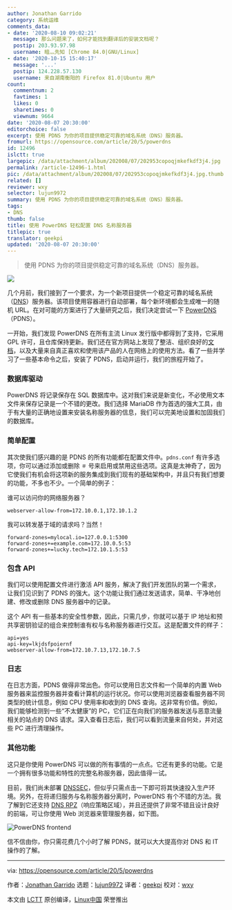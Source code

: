 ```yaml
---
author: Jonathan Garrido
category: 系统运维
comments_data:
- date: '2020-08-10 09:02:21'
  message: 那么问题来了，如何才能找到翻译后的安装文档呢？
  postip: 203.93.97.98
  username: 暗灬先知 [Chrome 84.0|GNU/Linux]
- date: '2020-10-15 15:40:17'
  message: '...'
  postip: 124.228.57.130
  username: 来自湖南衡阳的 Firefox 81.0|Ubuntu 用户
count:
  commentnum: 2
  favtimes: 1
  likes: 0
  sharetimes: 0
  viewnum: 9664
date: '2020-08-07 20:30:00'
editorchoice: false
excerpt: 使用 PDNS 为你的项目提供稳定可靠的域名系统（DNS）服务器。
fromurl: https://opensource.com/article/20/5/powerdns
id: 12496
islctt: true
largepic: /data/attachment/album/202008/07/202953copoqjmkefkdf3j4.jpg
permalink: /article-12496-1.html
pic: /data/attachment/album/202008/07/202953copoqjmkefkdf3j4.jpg.thumb.jpg
related: []
reviewer: wxy
selector: lujun9972
summary: 使用 PDNS 为你的项目提供稳定可靠的域名系统（DNS）服务器。
tags:
- DNS
thumb: false
title: 使用 PowerDNS 轻松配置 DNS 名称服务器
titlepic: true
translator: geekpi
updated: '2020-08-07 20:30:00'
---
```



> 
> 使用 PDNS 为你的项目提供稳定可靠的域名系统（DNS）服务器。
> 
> 
> 


![](/data/attachment/album/202008/07/202953copoqjmkefkdf3j4.jpg)


几个月前，我们接到了一个要求，为一个新项目提供一个稳定可靠的域名系统（[DNS](https://en.wikipedia.org/wiki/Domain_Name_System)）服务器。该项目使用容器进行自动部署，每个新环境都会生成唯一的随机 URL。在对可能的方案进行了大量研究之后，我们决定尝试一下 [PowerDNS](https://www.powerdns.com/opensource.html)（PDNS）。


一开始，我们发现 PowerDNS 在所有主流 Linux 发行版中都得到了支持，它采用 GPL 许可，且仓库保持更新。我们还在官方网站上发现了整洁、组织良好的[文档](https://doc.powerdns.com/)，以及大量来自真正喜欢和使用该产品的人在网络上的使用方法。看了一些并学习了一些基本命令之后，安装了 PDNS，启动并运行，我们的旅程开始了。


### 数据库驱动


PowerDNS 将记录保存在 SQL 数据库中。这对我们来说是新变化，不必使用文本文件来保存记录是一个不错的更改。我们选择 MariaDB 作为首选的强大工具，由于有大量的正确地设置来安装名称服务器的信息，我们可以完美地设置和加固我们的数据库。


### 简单配置


其次使我们感兴趣的是 PDNS 的所有功能都在配置文件中。`pdns.conf` 有许多选项，你可以通过添加或删除 `＃` 号来启用或禁用这些选项。这真是太神奇了，因为它使我们有机会将这项新的服务集成到我们现有的基础架构中，并且只有我们想要的功能，不多也不少。一个简单的例子：


谁可以访问你的网络服务器？



```
webserver-allow-from=172.10.0.1,172.10.1.2

```

我可以转发基于域的请求吗？当然！



```
forward-zones=mylocal.io=127.0.0.1:5300
forward-zones+=example.com=172.10.0.5:53
forward-zones+=lucky.tech=172.10.1.5:53

```

### 包含 API


我们可以使用配置文件进行激活 API 服务，解决了我们开发团队的第一个需求，让我们见识到了 PDNS 的强大。这个功能让我们通过发送请求，简单、干净地创建、修改或删除 DNS 服务器中的记录。


这个 API 有一些基本的安全性参数，因此，只需几步，你就可以基于 IP 地址和预共享密钥验证的组合来控制谁有权与名称服务器进行交互。这是配置文件的样子：



```
api=yes
api-key=lkjdsfpoiernf
webserver-allow-from=172.10.7.13,172.10.7.5

```

### 日志


在日志方面，PDNS 做得非常出色。你可以使用日志文件和一个简单的内置 Web 服务器来监控服务器并查看计算机的运行状况。你可以使用浏览器查看服务器不同类型的统计信息，例如 CPU 使用率和收到的 DNS 查询。这非常有价值。例如，我们能够检测到一些“不太健康”的 PC，它们正在向我们的服务器发送与恶意流量相关的站点的 DNS 请求。深入查看日志后，我们可以看到流量来自何处，并对这些 PC 进行清理操作。


### 其他功能


这只是你使用 PowerDNS 可以做的所有事情的一点点。它还有更多的功能。它是一个拥有很多功能和特性的完整名称服务器，因此值得一试。


目前，我们尚未部署 [DNSSEC](https://en.wikipedia.org/wiki/Domain_Name_System_Security_Extensions)，但似乎只需点击一下即可将其快速投入生产环境。另外，在将递归服务与名称服务器分离时，PowerDNS 有个不错的方法。我了解到它还支持 [DNS RPZ](https://dnsrpz.info/)（响应策略区域），并且还提供了非常不错且设计良好的前端，可让你使用 Web 浏览器来管理服务器，如下图。


![PowerDNS frontend](/data/attachment/album/202008/07/203202ldbrrdd6sabdar0d.jpg "PowerDNS frontend")


信不信由你，你只需花费几个小时了解 PDNS，就可以大大提高你对 DNS 和 IT 操作的了解。




---


via: <https://opensource.com/article/20/5/powerdns>


作者：[Jonathan Garrido](https://opensource.com/users/jgarrido) 选题：[lujun9972](https://github.com/lujun9972) 译者：[geekpi](https://github.com/geekpi) 校对：[wxy](https://github.com/wxy)


本文由 [LCTT](https://github.com/LCTT/TranslateProject) 原创编译，[Linux中国](https://linux.cn/) 荣誉推出